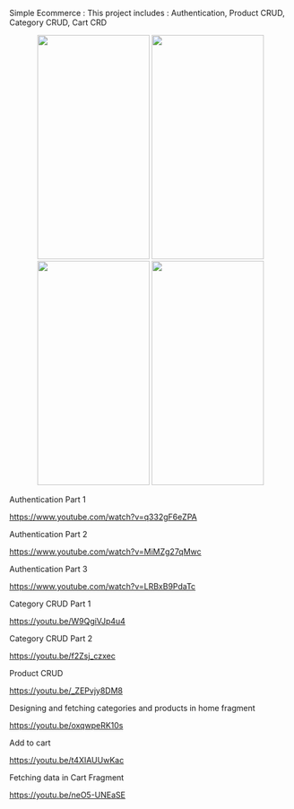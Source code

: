 Simple Ecommerce :
This project includes :
Authentication, 
Product CRUD,
 Category CRUD,
 Cart CRD
 
<p align="center">
  <img src="https://apiv2.schoolworkspro.com/uploads/contents/2c32c1a7-c1d8-4b23-b726-eab9816b0822.png" width="200" height="400" title="">
  <img src="https://apiv2.schoolworkspro.com/uploads/contents/1c6b5887-b0b7-4616-ad0b-0e524d43b744.png" width="200" height="400" title="">
  <img src="https://apiv2.schoolworkspro.com/uploads/contents/7ce550fb-5d5f-40a5-83e2-ed254178a27e.png" width="200" height="400" title="">
  <img src="https://apiv2.schoolworkspro.com/uploads/contents/0a520e0f-c65b-4415-8970-b307f5184474.png" width="200" height="400" title="">
</p>

Authentication Part 1

https://www.youtube.com/watch?v=q332gF6eZPA

Authentication Part 2

https://www.youtube.com/watch?v=MiMZg27qMwc

Authentication Part 3

https://www.youtube.com/watch?v=LRBxB9PdaTc

Category CRUD Part 1 

https://youtu.be/W9QgiVJp4u4

Category CRUD Part 2

https://youtu.be/f2Zsj_czxec

Product CRUD

https://youtu.be/_ZEPvjy8DM8

Designing and fetching categories and products in home fragment

https://youtu.be/oxqwpeRK10s

Add to cart

https://youtu.be/t4XIAUUwKac

Fetching data in Cart Fragment

https://youtu.be/neO5-UNEaSE
